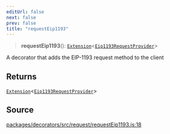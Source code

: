 ```yaml
---
editUrl: false
next: false
prev: false
title: "requestEip1193"
---
```


> **requestEip1193**(): [`Extension`](/reference/base-client/type-aliases/extension/)\<[`Eip1193RequestProvider`](/reference/type-aliases/eip1193requestprovider/)\>

A decorator that adds the EIP-1193 request method to the client

## Returns

[`Extension`](/reference/base-client/type-aliases/extension/)\<[`Eip1193RequestProvider`](/reference/type-aliases/eip1193requestprovider/)\>

## Source

[packages/decorators/src/request/requestEip1193.js:18](https://github.com/evmts/tevm-monorepo/blob/main/packages/decorators/src/request/requestEip1193.js#L18)

